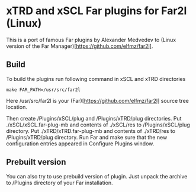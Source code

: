 # xTRD and xSCL Far plugins for Far2l (Linux)

This is a port of famous Far plugins by Alexander Medvedev to (Linux version of the Far Manager)[https://github.com/elfmz/far2l].

## Build
To build the plugins run following command in xSCL and xTRD directories
```
make FAR_PATH=/usr/src/far2l
```

Here /usr/src/far2l is your (Far)[https://github.com/elfmz/far2l] source tree location.

Then create /Plugins/xSCL/plug and /Plugins/xTRD/plug directories.
Put ./xSCL/xSCL.far-plug-mb and contents of ./xSCL/res to /Plugins/xSCL/plug directory. Put ./xTRD/xTRD.far-plug-mb and contents of ./xTRD/res to /Plugins/xTRD/plug directory. Run Far and make sure that the new configuration entries appeared in Configure Plugins window.

## Prebuilt version

You can also try to use prebuild version of plugin. Just unpack the archive to /Plugins directory of your Far installation.